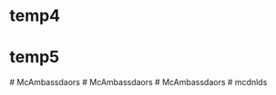 # temp4
# temp5
#   M c A m b a s s d a o r s  
 #   M c A m b a s s d a o r s  
 #   M c A m b a s s d a o r s  
 #   m c d n l d s  
 